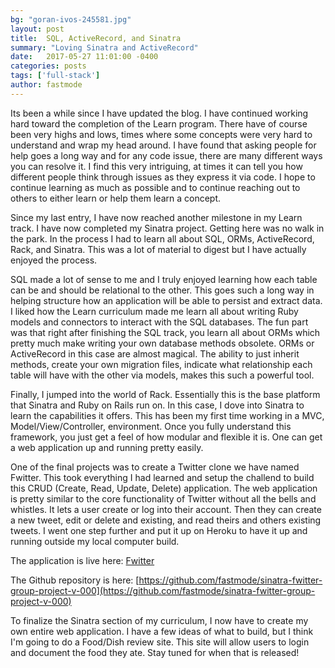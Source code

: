 ```yaml
---
bg: "goran-ivos-245581.jpg"
layout: post
title:  SQL, ActiveRecord, and Sinatra
summary: "Loving Sinatra and ActiveRecord"
date:   2017-05-27 11:01:00 -0400
categories: posts
tags: ['full-stack']
author: fastmode
---
```


Its been a while since I have updated the blog.  I have continued working hard toward the completion of the Learn program.  There have of course been very highs and lows, times where some concepts were very hard to understand and wrap my head around.  I have found that asking people for help goes a long way and for any code issue, there are many different ways you can resolve it.  I find this very intriguing, at times it can tell you how different people think through issues as they express it via code.  I hope to continue learning as much as possible and to continue reaching out to others to either learn or help them learn a concept.  

Since my last entry, I have now reached another milestone in my Learn track.  I have now completed my Sinatra project.  Getting here was no walk in the park.  In the process I had to learn all about SQL, ORMs, ActiveRecord, Rack, and Sinatra.  This was a lot of material to digest but I have actually enjoyed the process.  

SQL made a lot of sense to me and I truly enjoyed learning how each table can be and should be relational to the other.  This goes such a long way in helping structure how an application will be able to persist and extract data.  I liked how the Learn curriculum made me learn all about writing Ruby models and connectors to interact with the SQL databases.  The fun part was that right after finishing the SQL track, you learn all about ORMs which pretty much make writing your own database methods obsolete.  ORMs or ActiveRecord in this case are almost magical.  The ability to just inherit methods, create your own migration files, indicate what relationship each table will have with the other via models, makes this such a powerful tool.

Finally, I jumped into the world of Rack.  Essentially this is the base platform that Sinatra and Ruby on Rails run on.  In this case, I dove into Sinatra to learn the capabilities it offers.  This has been my first time working in a MVC, Model/View/Controller, environment.  Once you fully understand this framework, you just get a feel of how modular and flexible it is.  One can get a web application up and running pretty easily. 

One of the final projects was to create a Twitter clone we have named Fwitter.  This took everything I had learned and setup the challend to build this CRUD (Create, Read, Update, Delete) application.  The web application is pretty similar to the core functionality of Twitter without all the bells and whistles.  It lets a user create or log into their account.  Then they can create a new tweet, edit or delete and existing, and read theirs and others existing tweets.  I went one step further and put it up on Heroku to have it up and running outside my local computer build.  

The application is live here:  [Fwitter](https://fwitter-arturo.herokuapp.com/)

The Github repository is here: [https://github.com/fastmode/sinatra-fwitter-group-project-v-000](https://github.com/fastmode/sinatra-fwitter-group-project-v-000)

To finalize the Sinatra section of my curriculum, I now have to create my own entire web application.  I have a few ideas of what to build, but I think I'm going to do a Food/Dish review site.  This site will allow users to login and document the food they ate.  Stay tuned for when that is released! 



